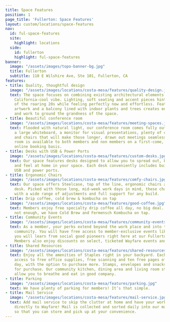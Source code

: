 ```yaml
---
title: Space Features
position: 1
page_title: 'Fullerton: Space Features'
layout: custom/locations/space-features
nav:
  id: ful-space-features
  site:
    highlight: locations
  side:
    id: fullerton
    highlight: ful-space-features
banner:
  image: "/assets/images/topo-banner-bg.jpg"
  title: Fullerton
  subtitle: 110 E Wilshire Ave, Ste 101, Fullerton, CA
features:
- title: Quality, thoughtful design
  image: "/assets/images/locations/costa-mesa/features/quality-design.jpg"
  text: The space focuses on combining existing architectural elements with a fresh
    California-cool vibe. Lighting, soft seating and accent pieces hint at the opulence
    of the roaring 20s while feeling perfectly now and effortless. Featured local
    artwork and a balcony lined with indoor plants and trees creates energy, inspiration
    and work to ground the grandness of the space.
- title: Beautiful conference room
  image: "/assets/images/locations/costa-mesa/features/meeting-spaces.jpg"
  text: Flooded with natural light, our conference room comes fully outfitted with
    a large whiteboard, a monitor for visual presentations, plenty of charging ports,
    and chairs that will make those longer, drawn out meetings seamless. Our conference
    room is available to both members and non members on a first-come, first-serve
    online booking basis.
- title: Desks with USB & Power Ports
  image: "/assets/images/locations/costa-mesa/features/custom-desks.jpg"
  text: Our space features desks designed to allow you to spread out, buckle down
    and feel at home in your space. Each desk conveniently includes built-in, high-powered
    USB and power ports.
- title: Ergonomic Chairs
  image: "/assets/images/locations/costa-mesa/features/comfy-chairs.jpg"
  text: Our space offers Steelcase, top of the line, ergonomic chairs at each coworking
    desk. Picked with those long, mid-week work days in mind, these chairs are designed
    with a wide range of adjustments and full support for any build.
- title: Drip coffee, cold brew & kombucha on tap
  image: "/assets/images/locations/costa-mesa/features/good-coffee.jpg"
  text: Members enjoy free specialty drip coffee all day, no big deal. And if that’s
    not enough, we have Cold Brew and Fermensch Kombucha on tap.
- title: Community Events
  image: "/assets/images/locations/costa-mesa/features/community-events.jpg"
  text: As a member, your perks extend beyond the work place and into the Fullerton
    community. You will have free access to member-exclusive events like Forum, where
    you will learn from social good pioneers right here at our Fullerton location.
    Members also enjoy discounts on select, ticketed Wayfare events and workshops.
- title: Shared Resources
  image: "/assets/images/locations/costa-mesa/features/shared-resources.jpg"
  text: Enjoy all the amenities of Staples right in your backyard. Each member has
    access to free office supplies, free scanning and ten free pages of printing per
    day, with the option to purchase more. Stamps, envelopes and snacks are also available
    for purchase. Our community kitchen, dining area and living room style lounges
    allow you to breathe and eat in good company.
- title: Parking
  image: "/assets/images/locations/costa-mesa/features/parking.jpg"
  text: We have plenty of parking for members! It’s that simple.
- title: Mail Service
  image: "/assets/images/locations/costa-mesa/features/mail-service.jpg"
  text: Add mail service to skip the clutter at home and have your work-mail delivered
    directly to Wayfare! Mail is collected and sorted daily into our mail locker,
    so that you can store and pick up at your convenience.
---
```


